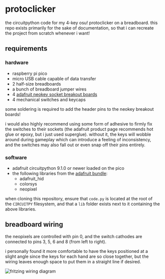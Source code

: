 # protoclicker
the circuitpython code for my 4-key osu! protoclicker on a breadboard. this repo
exists primarily for the sake of documentation, so that i can recreate the project
from scratch whenever i want!

## requirements

### hardware

- raspberry pi pico
- micro USB cable capable of data transfer
- 2 half-size breadboards
- a bunch of breadboard jumper wires
- 4 [adafruit neokey socket breakout boards](https://www.adafruit.com/product/4978)
- 4 mechanical switches and keycaps

some soldering is required to add the header pins to the neokey breakout boards!

i would also highly recommend using some form of adhesive to firmly fix the switches
to their sockets (the adafruit product page recommends hot glue or epoxy, but i just
used superglue). without it, the keys will wobble around during gameplay which can
introduce a feeling of inconsistency, and the switches may also fall out or even
snap off their pins entirely.

### software

- adafruit circuitpython 9.1.0 or newer loaded on the pico
- the following libraries from the [adafruit bundle](https://github.com/adafruit/Adafruit_CircuitPython_Bundle):
  * adafruit_hid
  * colorsys
  * neopixel

when cloning this repository, ensure that `code.py` is located at the root of the
`CIRCUITPY` filesystem, and that a `lib` folder exists next to it containing the
above libraries.

## breadboard wiring

the neopixels are controlled with pin 0, and the switch cathodes are connected to
pins 3, 5, 6 and 8 (from left to right).

i personally found it more comfortable to have the keys positioned at a slight angle
since the keys for each hand are so close together, but the wiring leaves enough
space to put them in a straight line if desired.

![fritzing wiring diagram](https://github.com/skrungly/protoclicker/assets/37349466/edfddc6e-d2ac-45e9-ab89-7b409f13989b)
